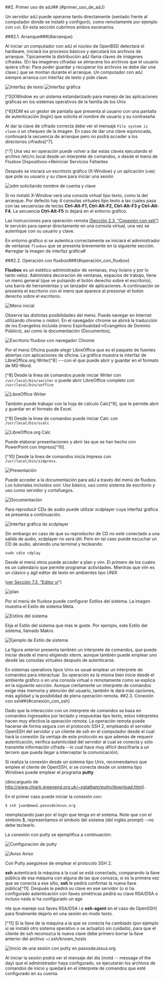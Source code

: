 ##2. Primer uso de adJ## {#primer_uso_de_adJ}

Un servidor adJ puede operarse tanto directamente (sentado frente al computador donde se instaló y configuró), como remotamente por ejemplo con ```ssh```. En esta sección cubrimos ambos escenarios.

###2.1. Arranque###{#arranque}

Al iniciar un computador con adJ el núcleo de OpenBSD detectará el hardware, iniciará los procesos básicos y ejecutará los archivos de arranque. Típicamente la distribución adJ llama claves de imágenes cifradas. (En las imagénes cifradas se almacena los archivos que el usuario quiera cifrar. Para poder guardar y recuperar los archivos se debe dar una clave.) que se montan durante el arranque.
Un computador con adJ siempre arranca con Interfaz de texto y pide clave. 

![Interfaz de texto](http://structio.sourceforge.net/guias/basico_OpenBSD/consola.png)
![Interfaz gráfica](http://s20.postimg.org/5fqvyk749/Captura_de_pantalla_de_2015_10_22_09_31_32.jpg?noCache=1445524364)

[^5]XWindow es un sistema estandarizado para manejo de las aplicaciones gráficas en los sistemas operativos de la familia de los Unix

[^6]XDM  es un gestor de pantalla que presenta al usuario con una pantalla de autenticación (login) que solicita el nombre de usuario y su contraseña

Al dar la clave de cifrado correcta debe ver el mensaje ```File system is clean``` o un chequeo de la imagen. En caso de dar una clave equivocada, continuará la secuencia de arranque pero no podrá acceder a los directorios cifrados[^7].

[^7] Una vez en operación puede volver a dar estas claves ejecutando el archivo /etc/rc.local desde un interprete de comandos, o desde el menú de Fluxbox Dispositivos->Reiniciar Servicios Faltantes

Después se iniciará un escritorio gráfico (X-Window) y un aplicación (```xdm```) que pide su usuario y su clave para iniciar una sesión

![xdm solicitando nombre de cuenta y clave](http://structio.sourceforge.net/guias/basico_OpenBSD/xdm.png)

Si no instaló X-Window verá una consola virtual tipo texto, como la del arranque. Por defecto hay 4 consolas virtuales tipo texto a las cuales pasa con las secuencias de teclas **Ctrl-Alt-F1, Ctrl-Alt-F2, Ctrl-Alt-F3 y Ctrl-Alt-F4**. La secuencia **Ctrl-Alt-F5** lo dejará en el entorno gráfico.

Las instrucciones para operación remota [(Sección 2.3, “Conexión con ssh”)](http://socrates.io/#FVtw1ub) le servirán para operar directamente en una consola virtual, una vez se autentique con su usuario y clave.

En entorno gráfico si se autentica correctamente se iniciará el administrador de ventanas ```fluxbox``` que se presenta brevemente en la siguiente sección.
#arreglar la imagen de interfaz gráfica#

 

###2.2. Operación con fluxbox###{#operación_con_fluxbox}

 

**Fluxbox** es un estético administrador de ventanas, muy liviano y por lo tanto veloz. Administra decoración de ventanas, espacios de trabajo, tiene un menú general (que ve pulsando el botón derecho sobre el escritorio), una barra de herramientas y un lanzador de aplicaciones. A continuación se presenta el escritorio con el menú que aparece al presionar el botón derecho sobre el escritorio.

 

![Menú inicial](http://structio.sourceforge.net/guias/basico_OpenBSD/fluxbox_inicio.png)

 

Observe las distintas posibilidades del menú. Puede navegar en Internet utilizando chrome o midori. En el navegador chrome se abrirá la traducción de los Evangelios incluida (menú Espiritualidad->Evangelios de Dominio Público), así como la documentación (Documentos),

 

![Escritorio fluxbox con navegador Chrome](http://structio.sourceforge.net/guias/basico_OpenBSD/primerflux.png)

 

 

Por el menú Oficina puede elegir LibreOffice que es el paquete de fuentes abiertas con aplicaciones de oficina. La gráfica muestra la interfaz de LibreOffice.org Writer[^8] ---con el que puede abrir y guardar en el formato de MS-Word.

 

[^8] Desde la línea de comandos puede iniciar Writer con ``` /usr/local/bin/swriter``` o puede abrir LibreOffice completo con ```/usr/local/bin/soffice```

 

![LibreOffice Writer](http://structio.sourceforge.net/guias/basico_OpenBSD/openoffice_writer.png)

          

También puede trabajar con la hoja de cálculo Calc[^9], que le permite abrir y guardar en el formato de Excel.

 

[^9] Desde la línea de comandos puede iniciar Calc con ```/usr/local/bin/scalc```

 

![LibreOffice.org Calc](http://structio.sourceforge.net/guias/basico_OpenBSD/openoffice_calc.png)

 

              

Puede elaborar presentaciones y abrir las que se han hecho con PowerPoint con Impress[^10].

 

[^10] Desde la línea de comandos inicia Impress con ```/usr/local/bin/simpress.```

 

![Presentación](http://structio.sourceforge.net/guias/basico_OpenBSD/openoffice_presentacion.png)

 

          

Puede acceder a la documentación para adJ a través del menú de fluxbox. Los tutoriales incluidos son: Uso básico, uso como sistema de escritorio y uso como servidor y cortafuegos.

 

![Documentación](http://structio.sourceforge.net/guias/basico_OpenBSD/documentacion.png)

 

          

Para reproducir CDs de audio puede utilizar xcdplayer cuya interfaz gráfica se presenta a continuación.

 

![ Interfaz gráfica de xcdplayer](http://structio.sourceforge.net/guias/basico_OpenBSD/xcdplayer.png)

 

          

Sin embargo en caso de que su reproductor de CD no esté conectado a una salida de audio, xcdplayer no será útil. Pero en tal caso puede escuchar un CD de audio, abriendo una terminal y tecleando:

 

```sudo cdio cdplay```

        

Desde el menú otros puede acceder a plan y vim. El primero de los cuales es un calendario que permite programar actividades. Mientras que vim es un clásico y ágil editor de texto en ambientes tipo UNIX  

([ver Sección 7.3, “Editor vi](http://socrates.io/#cvHf98X)”)

 

![plan](http://structio.sourceforge.net/guias/basico_OpenBSD/plan.png)

 

          

Por el menú de fluxbox puede configurar Estilos del sistema. La imagen muestra el Estilo de sistema Meta.

 

![Estilos del sistema](http://structio.sourceforge.net/guias/basico_OpenBSD/fluxbox_menu.png)

 

          

Elija el Estilo del sistema que más le guste. Por ejemplo, este Estilo del sistema, llamado Makro.

 

![Ejemplo de Estilo de sistema](http://structio.sourceforge.net/guias/basico_OpenBSD/estilo1.png)

 

          

La figura anterior presenta también un interprete de comandos, que puede iniciar desde el menú eligiendo xterm, aunque también puede emplear uno desde las consolas virtuales después de autenticarse.

 

En sistemas operativos tipos Unix es usual emplear un interprete de comandos para interactuar. Su operación es la misma bien inicie desde el ambiente gráfico o en una consola virtual o remotamente como se explica en la siguiente sección. Aunque ciertamente un interprete de comandos exige más memoria y atención del usuario, también le dará más opciones, más agilidad y la posibilidad de plena operación remota.
##2.3. Conexión con ssh##{#conexión_con_ssh}

 

Dado que la interacción con un interprete de comandos se basa en comandos ingresados por teclado y respuestas tipo texto, estos intérpretes hacen muy efectiva la operación remota. La operación remota puede hacerse de forma segura con el protocolo SSH 2, empleando el servidor OpenSSH del servidor y un cliente de ssh en el computador desde el cual hará la conexión (la ventaja de este protocolo es que además de requerir autenticación, verifica autenticidad del servidor al cual se conecta y sólo transmite información cifrada --lo cual hace muy difícil descifrarla a un tercero que pueda llegar a interceptar la comunicación).

 

Si realiza la conexión desde un sistema tipo Unix, recomendamos que emplee el cliente de OpenSSH, si se conecta desde un sistema tipo Windows puede emplear el programa **putty**

(descarguelo de http://www.chiark.greenend.org.uk/~sgtatham/putty/download.html).

 

En el primer caso puede iniciar la conexión con:

 

``` $ ssh juan@www2.pasosdeJesus.org ```

    

reemplazando juan por el login que tenga en el sistema. Note que con el símbolo $, representamos el símbolo del sistema (del inglés prompt) --no debe teclearlo.

 

La conexión con putty se ejemplifica a continuación:

 

![Configuración de putty](http://structio.sourceforge.net/guias/basico_OpenBSD/putty1.png)

 

 

![Aviso](http://structio.sourceforge.net/guias/basico_OpenBSD/warning.png)  Aviso

 

Con Putty asegúrese de emplear el protocolo SSH 2.

 

**ssh** autenticará la máquina a la cual se está conectado, comparando la llave pública de esa máquina con alguna de las que conozca, si es la primera vez que se conecta a ese sitio, **ssh** le pedirá confirmar la nueva llave pública[^11]. Después le pedirá su clave en ese servidor (o si ha configurado autenticación con llaves simétricas pedirá su clave RSA/DSA o incluso nada si ha configurado un age

nte que maneje sus llaves RSA/DSA i.e **ssh-agent** en el caso de OpenSSH) para finalmente dejarlo en una sesión en modo texto.

 

[^11] Si la llave de la máquina a la que se conecta ha cambiado (por ejemplo si se instaló otro sistema operativo o se actualizó sin cuidado), para que el cliente de ssh reconozca la nueva clave debe primero borrar la llave anterior del archivo ~/.ssh/known_hosts

 

![Inicio de una sesión con putty en pasosdeJesus.org](http://structio.sourceforge.net/guias/basico_OpenBSD/putty2.png)

 

Al iniciar la sesión podrá ver el mensaje del día (motd -- message of the day) que el administrador haya configurado, se ejecutarán los archivos de comandos de inicio y quedará en el interprete de comandos que esté configurado en su cuenta.

 

